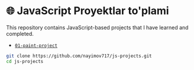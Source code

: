 # 🌐 JavaScript Proyektlar to'plami
This repository contains JavaScript-based projects that I have learned and completed.


- [`01-paint-project`](https://nayimov717.github.io/js-projects/01-paint-project)


```bash
git clone https://github.com/nayimov717/js-projects.git
cd js-projects
